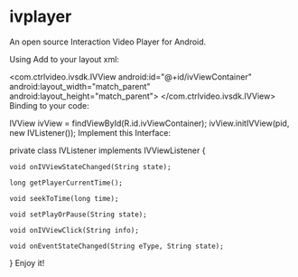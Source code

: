 # ivplayer
An open source Interaction Video Player for Android.

Using
Add to your layout xml:

<com.ctrlvideo.ivsdk.IVView
    android:id="@+id/ivViewContainer"
    android:layout_width="match_parent"
    android:layout_height="match_parent">
</com.ctrlvideo.ivsdk.IVView>
Binding to your code:

IVView ivView = findViewById(R.id.ivViewContainer);
ivView.initIVView(pid, new IVListener());
Implement this Interface:

private class IVListener implements IVViewListener {

    void onIVViewStateChanged(String state);

    long getPlayerCurrentTime();

    void seekToTime(long time);

    void setPlayOrPause(String state);

    void onIVViewClick(String info);   
    
    void onEventStateChanged(String eType, String state);
 
}
Enjoy it!

